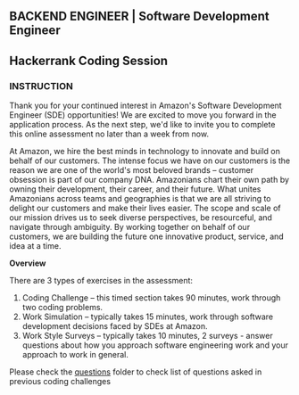 ## BACKEND ENGINEER | Software Development Engineer

## Hackerrank Coding Session

### INSTRUCTION

Thank you for your continued interest in Amazon's Software Development Engineer (SDE) opportunities! We are excited to move you forward in the application process. As the next step, we'd like to invite you to complete this online assessment no later than a week from now.

At Amazon, we hire the best minds in technology to innovate and build on behalf of our customers. The intense focus we have on our customers is the reason we are one of the world's most beloved brands – customer obsession is part of our company DNA. Amazonians chart their own path by owning their development, their career, and their future. What unites Amazonians across teams and geographies is that we are all striving to delight our customers and make their lives easier. The scope and scale of our mission drives us to seek diverse perspectives, be resourceful, and navigate through ambiguity. By working together on behalf of our customers, we are building the future one innovative product, service, and idea at a time.

**Overview**

There are 3 types of exercises in the assessment:

1. Coding Challenge – this timed section takes 90 minutes, work through two coding problems.
2. Work Simulation – typically takes 15 minutes, work through software development decisions faced by SDEs at Amazon.
3. Work Style Surveys – typically takes 10 minutes, 2 surveys - answer questions about how you approach software engineering work and your approach to work in general.

Please check the [questions](coding_challenge_hackerrank) folder to check list of questions asked in previous coding challenges